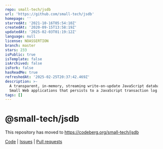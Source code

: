 ```yaml
---
repo: small-tech/jsdb
url: 'https://github.com/small-tech/jsdb'
homepage: ''
starredAt: '2021-10-16T05:54:10Z'
createdAt: '2020-09-15T13:58:19Z'
updatedAt: '2025-02-03T01:19:12Z'
language: null
license: NOASSERTION
branch: master
stars: 233
isPublic: true
isTemplate: false
isArchived: false
isFork: false
hasReadMe: true
refreshedAt: '2025-02-25T20:37:42.469Z'
description: >-
  A transparent, in-memory, streaming write-on-update JavaScript database for
  Small Web applications that persists to a JavaScript transaction log.
tags: []
---
```


# @small-tech/jsdb

This repository has moved to https://codeberg.org/small-tech/jsdb

[Code](https://codeberg.org/small-tech/jsdb) | [Issues](https://codeberg.org/small-tech/jsdb/issues) | [Pull requests](https://codeberg.org/small-tech/jsdb/pulls)
